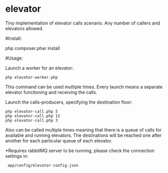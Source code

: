 # elevator
Tiny implementation of elevator calls scenario. Any number of callers and elevators allowed.

#Install:

  php composer.phar install

#Usage:

  Launch a worker for an elevator:

    php elevator-worker.php

  This command can be used multiple times. Every launch means a separate elevator functioning and receiving the calls.

  Launch the calls-producers, specifying the destination floor:

    php elevator-call.php 5
    php elevator-call.php 12
    php elevator-call.php 3

  Also can be called multiple times meaning that there is a queue of calls for available and running elevators. The destinations will be reached one after another for each particular queue of each elevator.


  *Requires rabbitMQ server to be running, please check the connection settings in:

     app/config/elevator-config.json